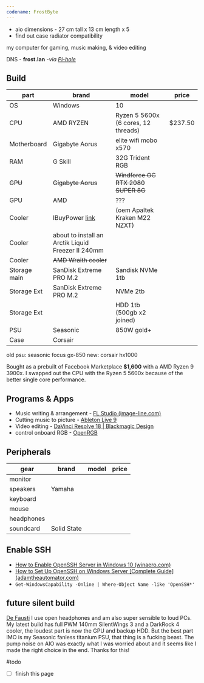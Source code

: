 ```yaml
---
codename: FrostByte
---
```


- aio  dimensions - 27 cm tall x 13 cm length x 5
- find out case radiator compatibility 

my computer for gaming, music making, & video editing 

DNS  - **frost.lan** *-via [Pi-hole](📁developer/Home%20Lab%20🏠/Pi-hole.md)*

## Build
| part | brand | model | price |
| ---- | ---- | ---- | ---- |
| OS | Windows | 10 |  |
| CPU | AMD RYZEN | Ryzen 5 5600x (6 cores, 12 threads) | $237.50 |
| Motherboard | Gigabyte Aorus | elite wifi mobo x570 |  |
| RAM | G Skill | 32G Trident RGB |  |
| ~~GPU~~ | ~~Gigabyte Aorus~~ | ~~Windforce OC RTX 2080 SUPER 8G~~ |  |
| GPU | AMD | ??? |  |
| Cooler | IBuyPower [link](https://www.reddit.com/r/iBUYPOWER/comments/bjdu9j/what_aio_cooler_does_ibuy_power_use_and_how_is/?utm_source=BD&utm_medium=Search&utm_name=Bing&utm_content=PSR1) | (oem Apaltek Kraken M22 NZXT) |  |
| Cooler | about to install an Arctik Liquid Freezer II 240mm |  |  |
| Cooler | ~~AMD Wraith cooler~~ |  |  |
| Storage main | SanDisk Extreme PRO M.2 | Sandisk NVMe 1tb |  |
| Storage Ext | SanDisk Extreme PRO M.2 | NVMe 2tb |  |
| Storage Ext |  | HDD 1tb (500gb x2 joined) |  |
| PSU | Seasonic | 850W gold+ |  |
| Case | Corsair |  |  |

old psu: seasonic focus gx-850
new: corsair hx1000 

Bought as a prebuilt of Facebook Marketplace **$1,600** with a AMD Ryzen 9 3900x. I swapped out the CPU with the Ryzen 5 5600x because of the better single core performance. 

## Programs & Apps 
- Music writing & arrangement - [FL Studio (image-line.com)](https://www.image-line.com/fl-studio/)
- Cutting music to picture -  [Ableton Live 9 ](https://www.ableton.com/en/blog/live-9-7-available-now/)
- Video editing - [DaVinci Resolve 18 | Blackmagic Design](https://www.blackmagicdesign.com/products/davinciresolve/)
- control onboard RGB - [OpenRGB](https://openrgb.org/)

## Peripherals 
| gear       | brand       | model | price |
| ---------- | ----------- | ----- | ----- |
| monitor    |             |       |       |
| speakers   | Yamaha      |       |       |
| keyboard   |             |       |       |
| mouse      |             |       |       |
| headphones |             |       |       |
| soundcard  | Solid State |       |       |

## Enable SSH
- [How to Enable OpenSSH Server in Windows 10 (winaero.com)](https://winaero.com/enable-openssh-server-windows-10/#:~:text=Windows%2010%20Enable%20OpenSSH%20Server%201%20Open%20the,Install%20button.%205%20Restart%20Windows%2010.%20See%20More.)
- [How to Set Up OpenSSH on Windows Server [Complete Guide] (adamtheautomator.com)](https://adamtheautomator.com/openssh-windows/#Adding_a_Windows_Firewall_Rule_to_Allow_SSH_Traffic)
- `Get-WindowsCapability -Online | Where-Object Name -like 'OpenSSH*'`


## future silent build
[De Fausti](https://www.youtube.com/channel/UCu8jiWN4yBjYw5W9Jgn0YHQ)
I use open headphones and am also super sensible to loud PCs. My latest build has full PWM 140mm SilentWings 3 and a DarkRock 4 cooler, the loudest part is now the GPU and backup HDD. But the best part IMO is my Seasonic fanless titanium PSU, that thing is a fucking beast. The pump noise on AIO was exactly what I was worried about and it seems like I made the right choice in the end. Thanks for this!

#todo 
- [ ] finish this page